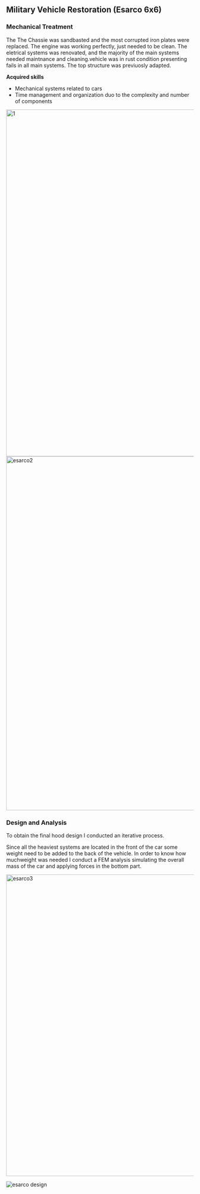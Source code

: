 ## Military Vehicle Restoration (Esarco 6x6)

### Mechanical Treatment
The The Chassie was sandbasted and the most corrupted iron plates were replaced.
The engine was working perfectly, just needed to be clean. The eletrical systems was renovated, and the majority of the main systems needed maintnance and cleaning.vehicle was in rust condition presenting fails in all main systems. The top structure was previuosly adapted. 

**Acquired skills** 
- Mechanical systems related to cars
- Time management and organization duo to the complexity and number of components

<img width="929" alt="1" src="https://user-images.githubusercontent.com/70322978/91446853-e2a99580-e86f-11ea-985a-9dd114e3a6cc.png">
<img width="948" alt="esarco2" src="https://user-images.githubusercontent.com/70322978/91447950-2c46b000-e871-11ea-81b9-90843e7987fc.png">

### Design and Analysis

To obtain the final hood design I conducted an iterative process.

Since all the heaviest systems are located in the front of the car some weight need to be added to the back of the vehicle. In order to know how muchweight was needed I conduct a FEM analysis simulating the overall mass of the car and applying forces in the bottom part.

<img width="808" alt="esarco3" src="https://user-images.githubusercontent.com/70322978/91448403-bb53c800-e871-11ea-926b-fdb12112eb6a.png">

![esarco design](https://user-images.githubusercontent.com/70322978/91448906-64022780-e872-11ea-93f5-a9b715f17a0e.jpg)


